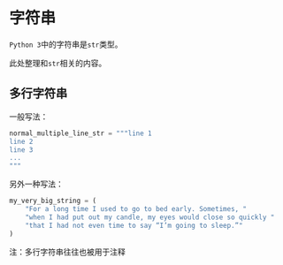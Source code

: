 # 字符串

`Python 3`中的字符串是`str`类型。

此处整理和`str`相关的内容。

## 多行字符串

一般写法：

```python
normal_multiple_line_str = """line 1
line 2
line 3
...
"""
```

另外一种写法：

```python
my_very_big_string = (
    "For a long time I used to go to bed early. Sometimes, "
    "when I had put out my candle, my eyes would close so quickly "
    "that I had not even time to say “I’m going to sleep.”"
)
```

注：多行字符串往往也被用于注释

